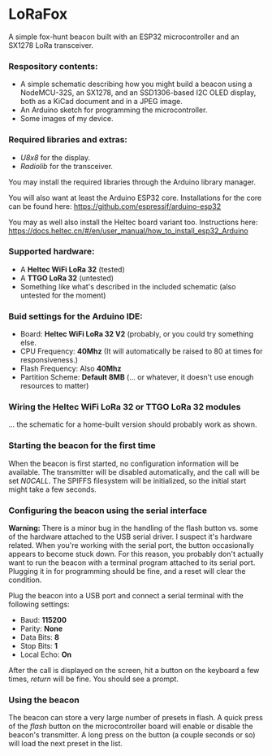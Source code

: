 # LoRaFox
A simple fox-hunt beacon built with an ESP32 microcontroller and an SX1278 LoRa transceiver.


### Respository contents:

   * A simple schematic describing how you might build a beacon using a NodeMCU-32S, an SX1278, and an SSD1306-based I2C OLED display, both as a KiCad document and in a JPEG image.
   * An Arduino sketch for programming the microcontroller.
   * Some images of my device.
   
### Required libraries and extras:
   
   * *U8x8* for the display.
   * *Radiolib* for the transceiver.
   
You may install the required libraries through the Arduino library manager.

You will also want at least the Arduino ESP32 core.  Installations for the core can be found here: https://github.com/espressif/arduino-esp32

You may as well also install the Heltec board variant too.  Instructions here: https://docs.heltec.cn/#/en/user_manual/how_to_install_esp32_Arduino

### Supported hardware:

   * A **Heltec WiFi LoRa 32** (tested)
   * A **TTGO LoRa 32** (untested)
   * Something like what's described in the included schematic (also untested for the moment)
   
### Buid settings for the Arduino IDE:

   * Board: **Heltec WiFi LoRa 32 V2** (probably, or you could try something else.
   * CPU Frequency: **40Mhz** (It will automatically be raised to 80 at times for responsiveness.)
   * Flash Frequency: Also **40Mhz**
   * Partition Scheme: **Default 8MB** (... or whatever, it doesn't use enough resources to matter)

### Wiring the Heltec WiFi LoRa 32 or TTGO LoRa 32 modules


... the schematic for a home-built version should probably work as shown.

### Starting the beacon for the first time

When the beacon is first started, no configuration information will be available.  The transmitter will be disabled automatically, and the call will be set *N0CALL*.  The SPIFFS filesystem will be initialized, so the initial start might take a few seconds.

### Configuring the beacon using the serial interface
   **Warning:** There is a minor bug in the handling of the flash button vs. some of the hardware attached to the USB serial driver.  I suspect it's hardware related.  When you're working with the serial port, the button occasionally appears to become stuck down.  For this reason, you probably don't actually want to run the beacon with a terminal program attached to its serial port.  Plugging it in for programming should be fine, and a reset will clear the condition.
   
Plug the beacon into a USB port and connect a serial terminal with the following settings:

   * Baud: **115200**
   * Parity: **None**
   * Data Bits: **8**
   * Stop Bits: **1**
   * Local Echo: **On**

After the call is displayed on the screen, hit a button on the keyboard a few times, *return* will be fine.  You should see a prompt.

### Using the beacon

The beacon can store a very large number of presets in flash.  A quick press of the *flash* button on the microcontroller board will enable or disable the beacon's transmitter.  A long press on the button (a couple seconds or so) will load the next preset in the list.  

